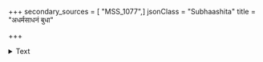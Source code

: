 +++
secondary_sources = [ "MSS_1077",]
jsonClass = "Subhaashita"
title = "अधर्मसाधनं बुधा"

+++

<details><summary>Text</summary>

अधर्मसाधनं बुधा मुधा न जन्तुहिंसनं सृजन्तु वेदनिन्दया भजन्तु केवलं दयाम्।  
इति प्रबोधयन् विधिं विधाय वैदिकं विधिं विशुद्धबोधबन्धुरन्तरेधि बुद्धदेव नः॥
</details>
